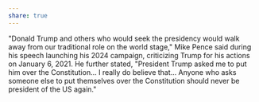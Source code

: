 ```yaml
---
share: true
---
```


"Donald Trump and others who would seek the presidency would walk away from our traditional role on the world stage," Mike Pence said during his speech launching his 2024 campaign, criticizing Trump for his actions on January 6, 2021. He further stated, "President Trump asked me to put him over the Constitution… I really do believe that… Anyone who asks someone else to put themselves over the Constitution should never be president of the US again."